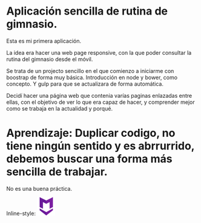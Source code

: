 # Aplicación sencilla de rutina de gimnasio. 

Esta es mi primera aplicación. 

La idea era hacer una web page responsive, con la que poder consultar la rutina del gimnasio desde el móvil.

Se trata de un projecto sencillo en el que comienzo a iniciarme con boostrap de forma muy básica.
Introducción en node y bower, como concepto.
Y gulp para que se actualizara de forma automática.

Decidí hacer una página web que contenia varías paginas enlazadas entre ellas, con el objetivo de ver lo que era capaz de hacer, y comprender mejor como se trabaja en la actualidad y porqué. 

# Aprendizaje: Duplicar codigo, no tiene ningún sentido y es abrrurrido, debemos buscar una forma más sencilla de trabajar.  
No es una buena práctica. 

Inline-style: 
![alt text](https://github.com/adam-p/markdown-here/raw/master/src/common/images/icon48.png "Logo Title Text 1")

